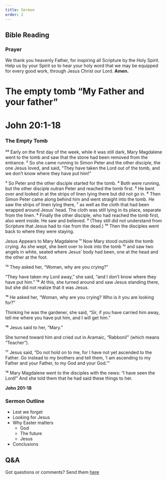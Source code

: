 ```yaml
---
title: Sermon 
order: 2
---
```


## Bible Reading

### Prayer
We thank you heavenly Father, for inspiring all Scripture by the Holy Spirit. Help us by your Spirit so to hear your holy word that we may be equipped for every good work, through Jesus Christ our Lord.  **Amen.**

# The empty tomb “My Father and your father” 

# John 20:1-18

### The Empty Tomb
²⁰ Early on the first day of the week, while it was still dark, Mary Magdalene went to the tomb and saw that the stone had been removed from the entrance. ² So she came running to Simon Peter and the other disciple, the one Jesus loved, and said, “They have taken the Lord out of the tomb, and we don’t know where they have put him!”

³ So Peter and the other disciple started for the tomb. ⁴ Both were running, but the other disciple outran Peter and reached the tomb first. ⁵ He bent over and looked in at the strips of linen lying there but did not go in. ⁶ Then Simon Peter came along behind him and went straight into the tomb. He saw the strips of linen lying there, ⁷ as well as the cloth that had been wrapped around Jesus’ head. The cloth was still lying in its place, separate from the linen. ⁸ Finally the other disciple, who had reached the tomb first, also went inside. He saw and believed. ⁹ (They still did not understand from Scripture that Jesus had to rise from the dead.) ¹⁰ Then the disciples went back to where they were staying.

Jesus Appears to Mary Magdalene
¹¹ Now Mary stood outside the tomb crying. As she wept, she bent over to look into the tomb ¹² and saw two angels in white, seated where Jesus’ body had been, one at the head and the other at the foot.

¹³ They asked her, “Woman, why are you crying?”

“They have taken my Lord away,” she said, “and I don’t know where they have put him.” ¹⁴ At this, she turned around and saw Jesus standing there, but she did not realize that it was Jesus.

¹⁵ He asked her, “Woman, why are you crying? Who is it you are looking for?”

Thinking he was the gardener, she said, “Sir, if you have carried him away, tell me where you have put him, and I will get him.”

¹⁶ Jesus said to her, “Mary.”

She turned toward him and cried out in Aramaic, “Rabboni!” (which means “Teacher”).

¹⁷ Jesus said, “Do not hold on to me, for I have not yet ascended to the Father. Go instead to my brothers and tell them, ‘I am ascending to my Father and your Father, to my God and your God.’”

¹⁸ Mary Magdalene went to the disciples with the news: “I have seen the Lord!” And she told them that he had said these things to her.


**John 201-18**


### Sermon Outline
- Lest we forget
- Looking for Jesus
- Why Easter matters
  - God
  - The future
  - Jesus
- Conclusions 





## Q&A
Got questions or comments? Send them [here](https://tinyurl.com/SGHACQuestionsAnswers)
